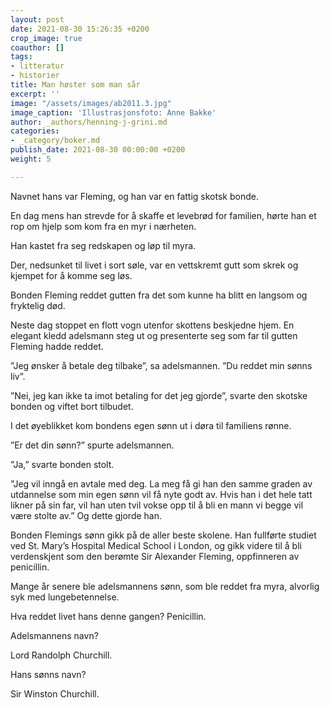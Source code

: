 ```yaml
---
layout: post
date: 2021-08-30 15:26:35 +0200
crop_image: true
coauthor: []
tags:
- litteratur
- historier
title: Man høster som man sår
excerpt: ''
image: "/assets/images/ab2011.3.jpg"
image_caption: 'Illustrasjonsfoto: Anne Bakke'
author: _authors/henning-j-grini.md
categories:
- _category/boker.md
publish_date: 2021-08-30 00:00:00 +0200
weight: 5

---
```

Navnet hans var Fleming, og han var en fattig skotsk bonde.

En dag mens han strevde for å skaffe et levebrød for familien, hørte han et rop om hjelp som kom fra en myr i nærheten.

Han kastet fra seg redskapen og løp til myra.

Der, nedsunket til livet i sort søle, var en vettskremt gutt som skrek og kjempet for å komme seg løs.

Bonden Fleming reddet gutten fra det som kunne ha blitt en langsom og fryktelig død.

Neste dag stoppet en flott vogn utenfor skottens beskjedne hjem. En elegant kledd adelsmann steg ut og presenterte seg som far til gutten Fleming hadde reddet.

”Jeg ønsker å betale deg tilbake”, sa adelsmannen. ”Du reddet min sønns liv”.

”Nei, jeg kan ikke ta imot betaling for det jeg gjorde”, svarte den skotske bonden og viftet bort tilbudet.

I det øyeblikket kom bondens egen sønn ut i døra til familiens rønne.

”Er det din sønn?” spurte adelsmannen.

”Ja,” svarte bonden stolt.

”Jeg vil inngå en avtale med deg. La meg få gi han den samme graden av utdannelse som min egen sønn vil få nyte godt av. Hvis han i det hele tatt likner på sin far, vil han uten tvil vokse opp til å bli en mann vi begge vil være stolte av.” Og dette gjorde han.

Bonden Flemings sønn gikk på de aller beste skolene. Han fullførte studiet ved St. Mary’s Hospital Medical School i London, og gikk videre til å bli verdenskjent som den berømte Sir Alexander Fleming, oppfinneren av penicillin.

Mange år senere ble adelsmannens sønn, som ble reddet fra myra, alvorlig syk med lungebetennelse.

Hva reddet livet hans denne gangen? Penicillin.

Adelsmannens navn?

Lord Randolph Churchill.

Hans sønns navn?

Sir Winston Churchill.